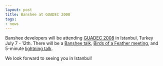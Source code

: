```yaml
---
layout: post
title: Banshee at GUADEC 2008
tags:
- news
---
```


Banshee developers will be attending [GUADEC 2008](http://2008.guadec.org/) in Istanbul, Turkey July 7 - 12th.  There will be a [Banshee talk](http://guadec.expectnation.com/guadec08/public/schedule/detail/106), [Birds of a Feather meeting](http://guadec.expectnation.com/guadec08/public/schedule/detail/104), and 5-minute [lightning talk](http://guadec.expectnation.com/guadec08/public/schedule/detail/105).

We look forward to seeing you in Istanbul!
